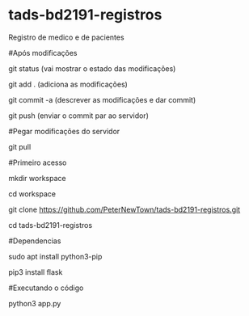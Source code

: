 # tads-bd2191-registros
Registro de medico e de pacientes 



#Após modificações

git status   	(vai mostrar o estado das modificações)

git add .    	(adiciona as modificações)

git commit -a 	(descrever as modificações e dar commit)

git push 		(enviar o commit par ao servidor)


#Pegar modificações do servidor

git pull

#Primeiro acesso

mkdir workspace

cd workspace

git clone https://github.com/PeterNewTown/tads-bd2191-registros.git

cd tads-bd2191-registros



#Dependencias

sudo apt install python3-pip

pip3 install flask

#Executando o código

python3 app.py
